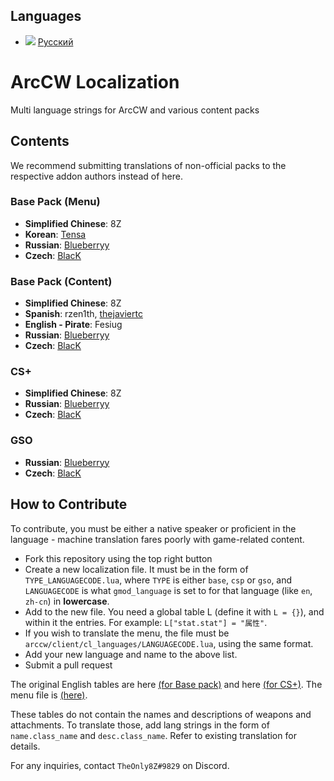 ## Languages
 - ![](https://user-images.githubusercontent.com/36592509/154674410-f7f2a21d-f2c4-42df-807f-9dcbb5cd0157.png) [Русский](https://github.com/TheOnly8Z/ArcCW-Localization/blob/master/README_RU.md)


# ArcCW Localization
Multi language strings for ArcCW and various content packs

## Contents

We recommend submitting translations of non-official packs to the respective addon authors instead of here.

### Base Pack (Menu)

- **Simplified Chinese**: 8Z
- **Korean**: [Tensa](https://github.com/10sa)
- **Russian**: [Blueberryy](https://github.com/Blueberryy)
- **Czech**: [BlacK](https://github.com/SemixOfficial)

### Base Pack (Content)

- **Simplified Chinese**: 8Z
- **Spanish**: rzen1th, [thejaviertc](https://github.com/thejaviertc)
- **English - Pirate**: Fesiug
- **Russian**: [Blueberryy](https://github.com/Blueberryy)
- **Czech**: [BlacK](https://github.com/SemixOfficial)

### CS+

- **Simplified Chinese**: 8Z
- **Russian**: [Blueberryy](https://github.com/Blueberryy)
- **Czech**: [BlacK](https://github.com/SemixOfficial)

### GSO
- **Russian**: [Blueberryy](https://github.com/Blueberryy)
- **Czech**: [BlacK](https://github.com/SemixOfficial)

## How to Contribute

To contribute, you must be either a native speaker or proficient in the language - machine translation fares poorly with game-related content.

- Fork this repository using the top right button
- Create a new localization file. It must be in the form of `TYPE_LANGUAGECODE.lua`, where `TYPE` is either `base`, `csp` or `gso`, and `LANGUAGECODE` is what `gmod_language` is set to for that language (like `en`, `zh-cn`) in **lowercase**.
- Add to the new file. You need a global table L (define it with `L = {}`), and within it the entries. For example: `L["stat.stat"] = "属性"`.
- If you wish to translate the menu, the file must be `arccw/client/cl_languages/LANGUAGECODE.lua`, using the same format.
- Add your new language and name to the above list.
- Submit a pull request

The original English tables are here [(for Base pack)](https://github.com/HaodongMo/ArcCW/blob/master/lua/arccw/shared/languages/base_en.lua) and here [(for CS+)](https://github.com/HaodongMo/ArcCW-CS-/blob/master/lua/arccw/shared/languages/csp_en.lua). The menu file is [(here)](https://github.com/HaodongMo/ArcCW/blob/master/lua/arccw/client/cl_languages/en.lua).

These tables do not contain the names and descriptions of weapons and attachments. To translate those, add lang strings in the form of `name.class_name` and `desc.class_name`. Refer to existing translation for details.

For any inquiries, contact `TheOnly8Z#9829` on Discord.

